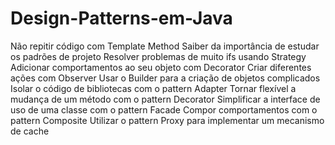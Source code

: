 # Design-Patterns-em-Java

Não repitir código com Template Method
Saiber da importância de estudar os padrões de projeto
Resolver problemas de muito ifs usando Strategy
Adicionar comportamentos ao seu objeto com Decorator
Criar diferentes ações com Observer
Usar o Builder para a criação de objetos complicados
Isolar o código de bibliotecas com o pattern Adapter
Tornar flexível a mudança de um método com o pattern Decorator
Simplificar a interface de uso de uma classe com o pattern Facade
Compor comportamentos com o pattern Composite
Utilizar o pattern Proxy para implementar um mecanismo de cache
